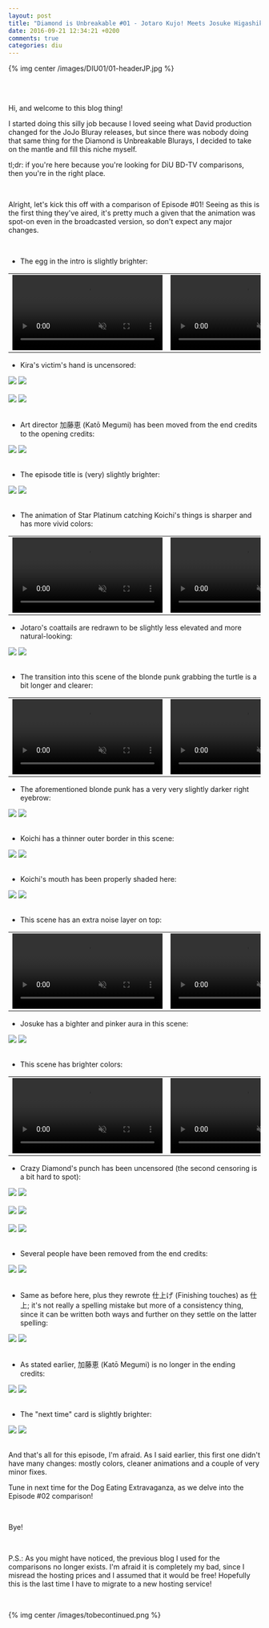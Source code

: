```yaml
---
layout: post
title: "Diamond is Unbreakable #01 - Jotaro Kujo! Meets Josuke Higashikata"
date: 2016-09-21 12:34:21 +0200
comments: true
categories: diu
---
```


{% img center /images/DIU01/01-headerJP.jpg %}
<!-- more -->


<br>
<br>

Hi, and welcome to this blog thing!

I started doing this silly job because I loved seeing what David production changed for the JoJo Bluray releases, but since there was nobody doing that same thing for the Diamond is Unbreakable Blurays, I decided to take on the mantle and fill this niche myself.

tl;dr: if you're here because you're looking for DiU BD-TV comparisons, then you're in the right place.

<br>

Alright, let's kick this off with a comparison of Episode #01! Seeing as this is the first thing they've aired, it's pretty much a given that the animation was spot-on even in the broadcasted version, so don't expect any major changes.

<br>

- The egg in the intro is slightly brighter:

<table width="100%">
<tr>
<td align="left" valign="top" width="50%">
<video class='center' muted nocontrols autoplay playsinline loop preload='auto'>
  <source src="./../videos/DIU01/TV 01 - egg.webm" type='video/webm; codecs="vp8, vorbis"'>
  <source src="./../videos/DIU01/TV 01 - egg.mp4" type='video/mp4; codecs=avc1.42E01E,mp4a.40.2'>
</video>
</td>
<td align="left" valign="top" width="50%">
<video class='center' muted nocontrols autoplay playsinline loop preload='auto'>
  <source src="./../videos/DIU01/BD 01 - egg.webm" type='video/webm; codecs="vp8, vorbis"'>
  <source src="./../videos/DIU01/BD 01 - egg.mp4" type='video/mp4; codecs=avc1.42E01E,mp4a.40.2'>
</video>
</td>
</tr>
</table>

- Kira's victim's hand is uncensored:

<div id="container1" class="twentytwenty-container">
 <img src="./../images/DIU01/tv-01150.jpg" />
 <img src="./../images/DIU01/bd-01150.jpg" />
</div>

<br>

<div id="container1" class="twentytwenty-container">
 <img src="./../images/DIU01/tv-01200.jpg" />
 <img src="./../images/DIU01/bd-01200.jpg" />
</div>

<br>

- Art director 加藤恵 (Katō Megumi) has been moved from the end credits to the opening credits:

<div id="container1" class="twentytwenty-container">
 <img src="./../images/DIU01/tv-01675.jpg" />
 <img src="./../images/DIU01/bd-01675.jpg" />
</div>

<br>

- The episode title is (very) slightly brighter:

<div id="container1" class="twentytwenty-container">
 <img src="./../images/DIU01/tv-02940.jpg" />
 <img src="./../images/DIU01/bd-02940.jpg" />
</div>

<br>

- The animation of Star Platinum catching Koichi's things is sharper and has more vivid colors:

<table width="100%">
<tr>
<td align="left" valign="top" width="50%">
<video class='center' muted nocontrols autoplay playsinline loop preload='auto'>
  <source src="./../videos/DIU01/TV 02 - star platinum.webm" type='video/webm; codecs="vp8, vorbis"'>
  <source src="./../videos/DIU01/TV 02 - star platinum.mp4" type='video/mp4; codecs=avc1.42E01E,mp4a.40.2'>
</video>
</td>
<td align="left" valign="top" width="50%">
<video class='center' muted nocontrols autoplay playsinline loop preload='auto'>
  <source src="./../videos/DIU01/BD 02 - star platinum.webm" type='video/webm; codecs="vp8, vorbis"'>
  <source src="./../videos/DIU01/BD 02 - star platinum.mp4" type='video/mp4; codecs=avc1.42E01E,mp4a.40.2'>
</video>
</td>
</tr>
</table>

- Jotaro's coattails are redrawn to be slightly less elevated and more natural-looking:

<div id="container1" class="twentytwenty-container">
 <img src="./../images/DIU01/tv-04900.jpg" />
 <img src="./../images/DIU01/bd-04900.jpg" />
</div>

<br>

- The transition into this scene of the blonde punk grabbing the turtle is a bit longer and clearer:

<table width="100%">
<tr>
<td align="left" valign="top" width="50%">
<video class='center' muted nocontrols autoplay playsinline loop preload='auto'>
  <source src="./../videos/DIU01/TV 03 - turtle throw.webm" type='video/webm; codecs="vp8, vorbis"'>
  <source src="./../videos/DIU01/TV 03 - turtle throw.mp4" type='video/mp4; codecs=avc1.42E01E,mp4a.40.2'>
</video>
</td>
<td align="left" valign="top" width="50%">
<video class='center' muted nocontrols autoplay playsinline loop preload='auto'>
  <source src="./../videos/DIU01/BD 03 - turtle throw.webm" type='video/webm; codecs="vp8, vorbis"'>
  <source src="./../videos/DIU01/BD 03 - turtle throw.mp4" type='video/mp4; codecs=avc1.42E01E,mp4a.40.2'>
</video>
</td>
</tr>
</table>

- The aforementioned blonde punk has a very very slightly darker right eyebrow:

<div id="container1" class="twentytwenty-container">
 <img src="./../images/DIU01/tv-09740.jpg" />
 <img src="./../images/DIU01/bd-09740.jpg"/>
</div>

<br>

- Koichi has a thinner outer border in this scene:

<div id="container1" class="twentytwenty-container">
 <img src="./../images/DIU01/tv-17300.jpg" />
 <img src="./../images/DIU01/bd-17300.jpg" />
</div>

<br>

- Koichi's mouth has been properly shaded here:

<div id="container1" class="twentytwenty-container">
 <img src="./../images/DIU01/tv-19820.jpg" />
 <img src="./../images/DIU01/bd-19820.jpg" />
</div>

<br>

- This scene has an extra noise layer on top:

<table width="100%">
<tr>
<td align="left" valign="top" width="50%">
<video class='center' muted nocontrols autoplay playsinline loop preload='auto'>
  <source src="./../videos/DIU01/TV 04 - noise.webm" type='video/webm; codecs="vp8, vorbis"'>
  <source src="./../videos/DIU01/TV 04 - noise.mp4" type='video/mp4; codecs=avc1.42E01E,mp4a.40.2'>
</video>
</td>
<td align="left" valign="top" width="50%">
<video class='center' muted nocontrols autoplay playsinline loop preload='auto'>
  <source src="./../videos/DIU01/BD 04 - noise.webm" type='video/webm; codecs="vp8, vorbis"'>
  <source src="./../videos/DIU01/BD 04 - noise.mp4" type='video/mp4; codecs=avc1.42E01E,mp4a.40.2'>
</video>
</td>
</tr>
</table>

- Josuke has a bighter and pinker aura in this scene:

<div id="container1" class="twentytwenty-container">
 <img src="./../images/DIU01/tv-28940.jpg" />
 <img src="./../images/DIU01/bd-28940.jpg" />
</div>

<br>

- This scene has brighter colors:

<table width="100%">
<tr>
<td align="left" valign="top" width="50%">
<video class='center' muted nocontrols autoplay playsinline loop preload='auto'>
  <source src="./../videos/DIU01/TV 05 - hostage.webm" type='video/webm; codecs="vp8, vorbis"'>
  <source src="./../videos/DIU01/TV 05 - hostage.mp4" type='video/mp4; codecs=avc1.42E01E,mp4a.40.2'>
</video>
</td>
<td align="left" valign="top" width="50%">
<video class='center' muted nocontrols autoplay playsinline loop preload='auto'>
  <source src="./../videos/DIU01/BD 05 - hostage.webm" type='video/webm; codecs="vp8, vorbis"'>
  <source src="./../videos/DIU01/BD 05 - hostage.mp4" type='video/mp4; codecs=avc1.42E01E,mp4a.40.2'>
</video>
</td>
</tr>
</table>

- Crazy Diamond's punch has been uncensored (the second censoring is a bit hard to spot):

<div id="container1" class="twentytwenty-container">
 <img src="./../images/DIU01/tv-29710.jpg" />
 <img src="./../images/DIU01/bd-29710.jpg" />
</div>

<br>

<div id="container1" class="twentytwenty-container">
 <img src="./../images/DIU01/tv-29800.jpg" />
 <img src="./../images/DIU01/bd-29800.jpg" />
</div>

<br>

<div id="container1" class="twentytwenty-container">
 <img src="./../images/DIU01/tv-29897.jpg" />
 <img src="./../images/DIU01/bd-29897.jpg" />
</div>

<br>

- Several people have been removed from the end credits:

<div id="container1" class="twentytwenty-container">
 <img src="./../images/DIU01/tv-31390.jpg" />
 <img src="./../images/DIU01/bd-31390.jpg" />
</div>

<br>

- Same as before here, plus they rewrote 仕上げ (Finishing touches) as 仕上; it's not really a spelling mistake but more of a consistency thing, since it can be written both ways and further on they settle on the latter spelling:

<div id="container1" class="twentytwenty-container">
 <img src="./../images/DIU01/tv-31540.jpg" />
 <img src="./../images/DIU01/bd-31540.jpg" />
</div>

<br>

- As stated earlier, 加藤恵 (Katō Megumi) is no longer in the ending credits:

<div id="container1" class="twentytwenty-container">
 <img src="./../images/DIU01/tv-31750.jpg" />
 <img src="./../images/DIU01/bd-31750.jpg" />
</div>

<br>

- The "next time" card is slightly brighter:

<div id="container1" class="twentytwenty-container">
 <img src="./../images/DIU01/tv-33970.jpg" />
 <img src="./../images/DIU01/bd-33970.jpg" />
</div>

<br>

And that's all for this episode, I'm afraid. As I said earlier, this first one didn't have many changes: mostly colors, cleaner animations and a couple of very minor fixes.

Tune in next time for the Dog Eating Extravaganza, as we delve into the Episode #02 comparison!

<br>

Bye!

<br>

P.S.: As you might have noticed, the previous blog I used for the comparisons no longer exists. I'm afraid it is completely my bad, since I misread the hosting prices and I assumed that it would be free! Hopefully this is the last time I have to migrate to a new hosting service!

<br>

{% img center /images/tobecontinued.png %}
